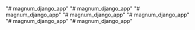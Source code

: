 "# magnum_django_app" 
"# magnum_django_app" 
"# magnum_django_app" 
"# magnum_django_app" 
"# magnum_django_app" 
"# magnum_django_app" 
"# magnum_django_app" 
